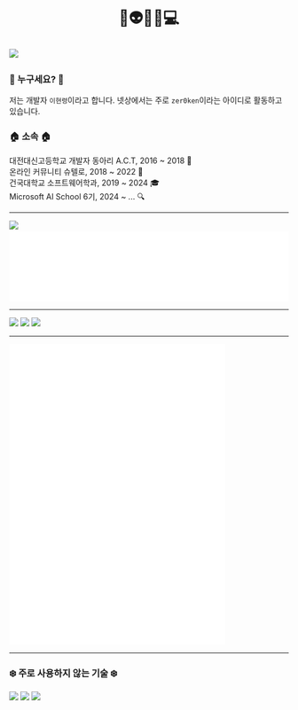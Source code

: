# <p align="center">👋👽🐸😎💻</p>
<!-- 백준(solved.ac) 스탯  -->
[<img src="https://mazassumnida.wtf/api/v2/generate_badge?boj=lhr1105"></a>](https://solved.ac/lhr1105)

### 🪪 누구세요? 🪪
저는 개발자 <code>이현령</code>이라고 합니다. 넷상에서는 주로 <code>zer0ken</code>이라는 아이디로 활동하고 있습니다.<br>
### 🏠 소속 🏠
대전대신고등학교 개발자 동아리 A.C.T, 2016 ~ 2018 🏫<br>
온라인 커뮤니티 슈텔로, 2018 ~ 2022 🙌<br>
건국대학교 소프트웨어학과, 2019 ~ 2024 🎓<br>
Microsoft AI School 6기, 2024 ~ ... 🔍<br>

---
[<img src="https://skillicons.dev/icons?i=python,vscode,github,obsidian,azure,gcp">](#)  
[<img valign="top" src="./attachments/metrics.plugin.languages.recent.svg">](#)

---
[<img src="https://github-readme-stats.vercel.app/api/pin/?username=shtelo&repo=kenkenjr&card_width=390&show_owner=true">](https://github.com/shtelo/kenkenjr)
[<img src="https://github-readme-stats.vercel.app/api/pin/?username=zer0ken&repo=tetris-ie&card_width=390&show_owner=true">](https://github.com/zer0ken/tetris-ie)
[<img src="https://github-readme-stats.vercel.app/api/pin/?username=kyla-devs&repo=.github&card_width=390&show_owner=true">](https://github.com/kyla-devs)

---
[<img valign="top" width="390" src="./attachments/metrics.plugin.isocalendar.fullyear.svg">](#)
[<img valign="top" width="390" src="./attachments/metrics.plugin.achievements.compact.svg">](#)
[<img valign="top" width="390" src="./attachments/metrics.plugin.languages.details.svg">](#)

---
### ❄️ 주로 사용하지 않는 기술 ❄️
[<img src="https://skillicons.dev/icons?i=photoshop,java,kotlin,c,cpp,html,css,js,php,vue,flutter">](#)
[<img src="https://skillicons.dev/icons?i=firebase,aws,heroku,netlify">](#)
[<img src="https://skillicons.dev/icons?i=sublime,atom,eclipse,idea,pycharm,clion,androidstudio">](#)